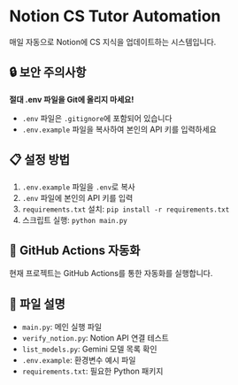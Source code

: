 # Notion CS Tutor Automation

매일 자동으로 Notion에 CS 지식을 업데이트하는 시스템입니다.

## 🔒 보안 주의사항

**절대 .env 파일을 Git에 올리지 마세요!**

- `.env` 파일은 `.gitignore`에 포함되어 있습니다
- `.env.example` 파일을 복사하여 본인의 API 키를 입력하세요

## 📋 설정 방법

1. `.env.example` 파일을 `.env`로 복사
2. `.env` 파일에 본인의 API 키를 입력
3. `requirements.txt` 설치: `pip install -r requirements.txt`
4. 스크립트 실행: `python main.py`

## 🚀 GitHub Actions 자동화

현재 프로젝트는 GitHub Actions를 통한 자동화를 실행합니다.

## 📝 파일 설명

- `main.py`: 메인 실행 파일
- `verify_notion.py`: Notion API 연결 테스트
- `list_models.py`: Gemini 모델 목록 확인
- `.env.example`: 환경변수 예시 파일
- `requirements.txt`: 필요한 Python 패키지
